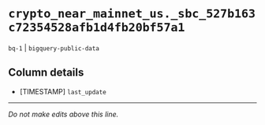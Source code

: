 # `crypto_near_mainnet_us._sbc_527b163c72354528afb1d4fb20bf57a1`
`bq-1` | `bigquery-public-data`

## Column details
* [TIMESTAMP] `last_update`

-------------------------------------------------------------------------------
*Do not make edits above this line.*
